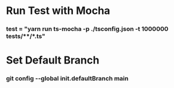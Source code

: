 # Run Test with Mocha 

### test = "yarn run ts-mocha -p ./tsconfig.json -t 1000000 tests/**/*.ts"

# Set Default Branch

### git config --global init.defaultBranch main
